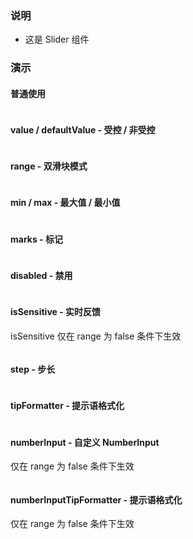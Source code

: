 ### 说明

-   这是 Slider 组件

### 演示

#### 普通使用

```js {"codepath": "slider.jsx"}
```

#### value / defaultValue - 受控 / 非受控

```js {"codepath": "uncontrolled.jsx"}
```

#### range - 双滑块模式

```js {"codepath": "range.jsx"}
```

#### min / max - 最大值 / 最小值

```js {"codepath": "minmax.jsx"}
```

#### marks - 标记

```js {"codepath": "marks.jsx"}
```

#### disabled - 禁用

```js {"codepath": "disabled.jsx"}
```

#### isSensitive - 实时反馈

isSensitive 仅在 range 为 false 条件下生效

```js {"codepath": "isSensitive.jsx"}
```

#### step - 步长

```js {"codepath": "step.jsx"}
```

#### tipFormatter - 提示语格式化

```js {"codepath": "tipFormatter.jsx"}
```

#### numberInput - 自定义 NumberInput

仅在 range 为 false 条件下生效

```js {"codepath": "numberInput.jsx"}
```

#### numberInputTipFormatter - 提示语格式化

仅在 range 为 false 条件下生效

```js {"codepath": "numberInputTipFormatter.jsx"}
```
